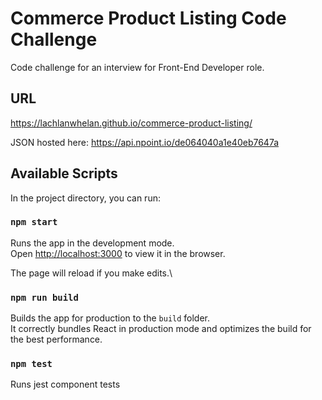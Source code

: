 # Commerce Product Listing Code Challenge

Code challenge for an interview for Front-End Developer role.

## URL
https://lachlanwhelan.github.io/commerce-product-listing/

JSON hosted here: https://api.npoint.io/de064040a1e40eb7647a

## Available Scripts

In the project directory, you can run:

### `npm start`

Runs the app in the development mode.\
Open [http://localhost:3000](http://localhost:3000) to view it in the browser.

The page will reload if you make edits.\

### `npm run build`

Builds the app for production to the `build` folder.\
It correctly bundles React in production mode and optimizes the build for the best performance.


### `npm test`

Runs jest component tests